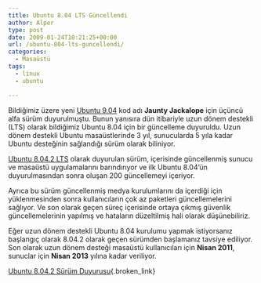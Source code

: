 ```yaml
---
title: Ubuntu 8.04 LTS Güncellendi
author: Alper
type: post
date: 2009-01-24T10:21:25+00:00
url: /ubuntu-804-lts-guncellendi/
categories:
  - Masaüstü
tags:
  - linux
  - ubuntu

---
```

Bildiğimiz üzere yeni [Ubuntu 9.04][1] kod adı **Jaunty Jackalope** için üçüncü alfa sürüm duyurulmuştu. Bunun yanısıra dün itibariyle uzun dönem destekli (LTS) olarak bildiğimiz Ubuntu 8.04 için bir güncelleme duyuruldu. Uzun dönem destekli Ubuntu masaüstlerinde 3 yıl, sunucularda 5 yıla kadar Ubuntu desteğinin sağlandığı sürüm olarak biliniyor. <!--more-->

[Ubuntu 8.04.2 LTS][2] olarak duyurulan sürüm, içerisinde güncellenmiş sunucu ve masaüstü uygulamalarını barındırıyor ve ilk Ubuntu 8.04&#8217;ün duyurulmasından sonra oluşan 200 güncellemeyi içeriyor.

Ayrıca bu sürüm güncellenmiş medya kurulumlarını da içerdiği için yüklenmesinden sonra kullanıcıların çok az paketleri güncellemelerini sağlıyor. Ve son olarak geçen süreç içerisinde ortaya çıkmış güvenlik güncellemelerinin yapılmış ve hataların düzeltilmiş hali olarak düşünebiliriz. 

Eğer uzun dönem destekli Ubuntu 8.04 kurulumu yapmak istiyorsanız başlangıç olarak 8.04.2 olarak geçen sürümden başlamanız tavsiye ediliyor. Son olarak uzun dönem desteği masaüstü kullanıcıları için **Nisan 2011**, sunuclar için **Nisan 2013** yılına kadar veriliyor. 

[Ubuntu 8.04.2 Sürüm Duyurusu][3]{.broken_link}

 [1]: http://www.ubuntu.com/testing/jaunty/alpha3
 [2]: https://lists.ubuntu.com/archives/ubuntu-announce/2009-January/000117.html
 [3]: http://www.ubuntu.com/getubuntu/releasenotes/804